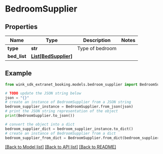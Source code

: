 # BedroomSupplier


## Properties

Name | Type | Description | Notes
------------ | ------------- | ------------- | -------------
**type** | **str** | Type of bedroom | 
**bed_list** | [**List[BedSupplier]**](BedSupplier.md) |  | 

## Example

```python
from wink_sdk_extranet_booking.models.bedroom_supplier import BedroomSupplier

# TODO update the JSON string below
json = "{}"
# create an instance of BedroomSupplier from a JSON string
bedroom_supplier_instance = BedroomSupplier.from_json(json)
# print the JSON string representation of the object
print(BedroomSupplier.to_json())

# convert the object into a dict
bedroom_supplier_dict = bedroom_supplier_instance.to_dict()
# create an instance of BedroomSupplier from a dict
bedroom_supplier_from_dict = BedroomSupplier.from_dict(bedroom_supplier_dict)
```
[[Back to Model list]](../README.md#documentation-for-models) [[Back to API list]](../README.md#documentation-for-api-endpoints) [[Back to README]](../README.md)


